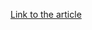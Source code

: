[Link to the article](https://bankinfosecurity.com/interviews/ransomware-files-episode-6-kaseya-revil-i-5045)
